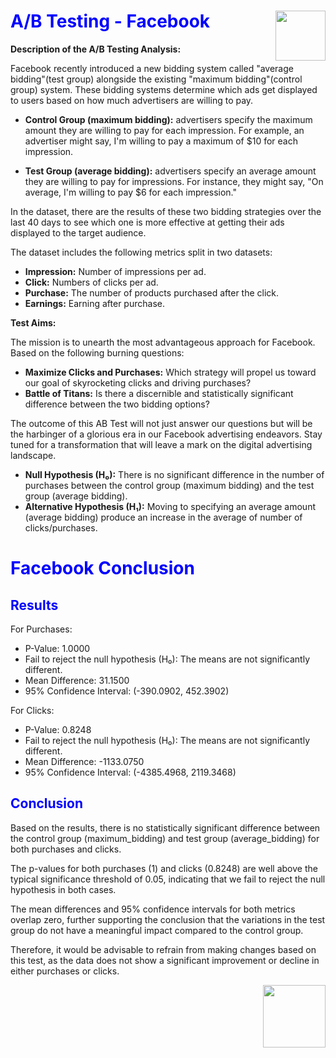 # <span style="color:blue">A/B Testing - Facebook</span> <img src="https://encrypted-tbn0.gstatic.com/images?q=tbn:ANd9GcTbYQPBnXlJZbTr03Kmti6R-6NmvdsQS5F2Mg&s" align='right' style="width: 80px;"/>
 

**Description of the A/B Testing Analysis:**

Facebook recently introduced a new bidding system called "average bidding"(test group) alongside the existing "maximum bidding"(control group) system. These bidding systems determine which ads get displayed to users based on how much advertisers are willing to pay.

- **Control Group (maximum bidding):** advertisers specify the maximum amount they are willing to pay for each impression. For example, an advertiser might say, I'm willing to pay a maximum of $10 for each impression.
  
- **Test Group (average bidding):** advertisers specify an average amount they are willing to pay for impressions. For instance, they might say, "On average, I'm willing to pay $6 for each impression."

In the dataset, there are the results of these two bidding strategies over the last 40 days to see which one is more effective at getting their ads displayed to the target audience.



The dataset includes the following metrics split in two datasets:
- **Impression:** Number of impressions per ad.
- **Click:** Numbers of clicks per ad.
- **Purchase:** The number of products purchased after the click.
- **Earnings:** Earning after purchase.

**Test Aims:**

The mission is to unearth the most advantageous approach for Facebook. Based on the following burning questions:

- **Maximize Clicks and Purchases:** Which strategy will propel us toward our goal of skyrocketing clicks and driving purchases?
- **Battle of Titans:** Is there a discernible and statistically significant difference between the two bidding options?

The outcome of this AB Test will not just answer our questions but will be the harbinger of a glorious era in our Facebook advertising endeavors. Stay tuned for a transformation that will leave a mark on the digital advertising landscape.


- **Null Hypothesis (H₀):** There is no significant difference in the number of purchases between the control group (maximum bidding) and the test group (average bidding).
- **Alternative Hypothesis (H₁):** Moving to specifying an average amount (average bidding) produce an increase in the average of number of clicks/purchases.

# <span style="color:blue"> Facebook Conclusion</span>

##  <span style="color:blue">Results</span>
For Purchases:
- P-Value: 1.0000
- Fail to reject the null hypothesis (H₀): The means are not significantly different.
- Mean Difference: 31.1500
- 95% Confidence Interval: (-390.0902, 452.3902)

For Clicks:
- P-Value: 0.8248
- Fail to reject the null hypothesis (H₀): The means are not significantly different.
- Mean Difference: -1133.0750
- 95% Confidence Interval: (-4385.4968, 2119.3468)


##  <span style="color:blue">Conclusion</span>
Based on the results, there is no statistically significant difference between the control group (maximum_bidding) and test group (average_bidding) for both purchases and clicks. 

The p-values for both purchases (1) and clicks (0.8248) are well above the typical significance threshold of 0.05, indicating that we fail to reject the null hypothesis in both cases. 

The mean differences and 95% confidence intervals for both metrics overlap zero, further supporting the conclusion that the variations in the test group do not have a meaningful impact compared to the control group. 

Therefore, it would be advisable to refrain from making changes based on this test, as the data does not show a significant improvement or decline in either purchases or clicks.



<img src="https://st.depositphotos.com/1054619/4043/v/450/depositphotos_40435245-stock-illustration-like-button.jpg" align='right' style="width: 100px;"/>